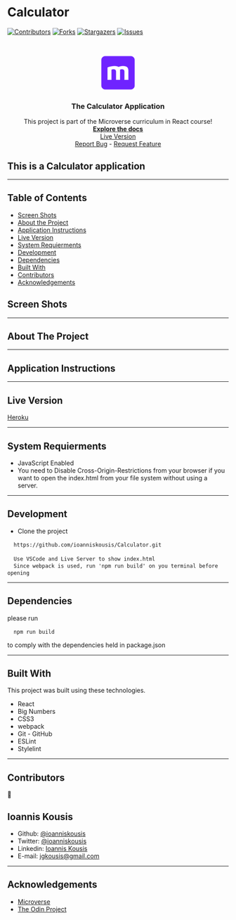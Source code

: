 # Calculator

<!--
*** Thanks for checking out this README Template. If you have a suggestion that would
*** make this better, please fork the repo and create a pull request or simply open
*** an issue with the tag "enhancement".
*** Thanks again! Now go create something AMAZING! :D
-->

<!-- PROJECT SHIELDS -->
<!--
*** I'm using markdown "reference style" links for readability.
*** Reference links are enclosed in brackets [ ] instead of parentheses ( ).
*** See the bottom of this document for the declaration of the reference variables
*** for contributors-url, forks-url, etc. This is an optional, concise syntax you may use.
*** https://www.markdownguide.org/basic-syntax/#reference-style-links
-->

[![Contributors][contributors-shield]][contributors-url]
[![Forks][forks-shield]][forks-url]
[![Stargazers][stars-shield]][stars-url]
[![Issues][issues-shield]][issues-url]

<!-- PROJECT LOGO -->
<br />
<p align="center">
  <a href="https://github.com/ioanniskousis/Calculator">
    <img src="src/images/microverse.png" alt="Microverse Logo" width="80" height="80">
  </a>
  
  <h3 align="center">The Calculator Application</h3>
  
  <p align="center">
    This project is part of the Microverse curriculum in React course!
    <br />
    <a href="https://github.com/ioanniskousis/Calculator"><strong>Explore the docs</strong></a>
    <br />
    <a href="https://calculator-jgk.herokuapp.com">Live Version</a>
    <br />
    <a href="https://github.com/ioanniskousis/Calculator/issues">Report Bug</a>
    <span> - </span>
    <a href="https://github.com/ioanniskousis/Calculator/issues">Request Feature</a>
  </p>
</p>

## This is a Calculator application

<hr />

<!-- TABLE OF CONTENTS -->

## Table of Contents

- [Screen Shots](#screen-shots)
- [About the Project](#about-the-project)
- [Application Instructions](#application-instructions)
- [Live Version](#live-version)
- [System Requierments](#system-requierments)
- [Development](#development)
- [Dependencies](#dependencies)
- [Built With](#built-with)
- [Contributors](#contributors)
- [Acknowledgements](#acknowledgements)

## Screen Shots  
<hr />

<!-- ABOUT THE PROJECT -->

## About The Project  

<hr/>

<!-- ABOUT THE PROJECT -->

## Application Instructions  

<hr/>

## Live Version

[Heroku](https://calculator-jgk.herokuapp.com)

<hr/>

## System Requierments

  - JavaScript Enabled  
  - You need to Disable Cross-Origin-Restrictions from your browser if you want to open the index.html from your file system without using a server.  

<hr/>

## Development
  * Clone the project
  ```
    https://github.com/ioanniskousis/Calculator.git
    
    Use VSCode and Live Server to show index.html
    Since webpack is used, run 'npm run build' on you terminal before opening
  ``` 
<hr/>

## Dependencies

  please run
  ```
    npm run build
  ```
  to comply with the dependencies held in package.json
<hr/>

## Built With

This project was built using these technologies.

  - React  
  - Big Numbers
  - CSS3  
  - webpack  
  - Git - GitHub  
  - ESLint  
  - Stylelint  

<hr/>

<!-- CONTACT -->

## Contributors

:bust_in_silhouette:
​
## Ioannis Kousis

- Github: [@ioanniskousis](https://github.com/ioanniskousis)
- Twitter: [@ioanniskousis](https://twitter.com/ioanniskousis)
- Linkedin: [Ioannis Kousis](https://www.linkedin.com/in/jgkousis)
- E-mail: jgkousis@gmail.com
​
<hr/>
<!-- ACKNOWLEDGEMENTS -->

## Acknowledgements

  - [Microverse](https://www.microverse.org/)
  - [The Odin Project](https://www.theodinproject.com/)


<!-- MARKDOWN LINKS & IMAGES -->
<!-- https://www.markdownguide.org/basic-syntax/#reference-style-links -->

[contributors-shield]: https://img.shields.io/github/contributors/ioanniskousis/Calculator.svg?style=flat-square
[contributors-url]: https://github.com/ioanniskousis/Calculator/graphs/contributors
[forks-shield]: https://img.shields.io/github/forks/ioanniskousis/Calculator.svg?style=flat-square
[forks-url]: https://github.com/ioanniskousis/Calculator/network/members
[stars-shield]: https://img.shields.io/github/stars/ioanniskousis/Calculator.svg?style=flat-square
[stars-url]: https://github.com/ioanniskousis/Calculator/stargazers
[issues-shield]: https://img.shields.io/github/issues/ioanniskousis/Calculator.svg?style=flat-square
[issues-url]: https://github.com/ioanniskousis/Calculator/issues

